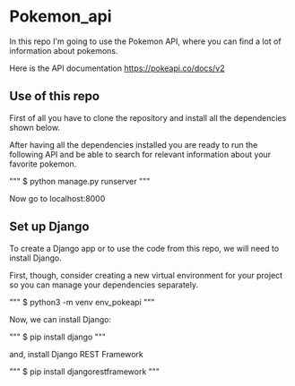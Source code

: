 # Pokemon_api

In this repo I'm going to use the Pokemon API, where you can find a lot of information about pokemons. 

Here is the API documentation https://pokeapi.co/docs/v2 

## Use of this repo

First of all you have to clone the repository and install all the dependencies shown below.

After having all the dependencies installed you are ready to run the following API and be able to search for relevant information about your favorite pokemon.

"""
$ python manage.py runserver
"""

Now go to localhost:8000

## Set up Django
To create a Django app or to use the code from this repo, we will need to install Django.

First, though, consider creating a new virtual environment for your project so you can manage your dependencies separately.

"""
$ python3 -m venv env_pokeapi
"""

Now, we can install Django: 

"""
$ pip install django
"""

and, install Django REST Framework

"""
$ pip install djangorestframework
"""

